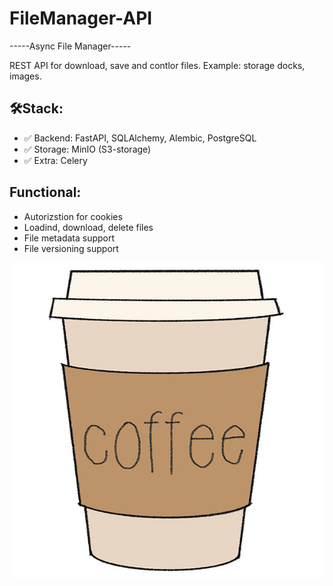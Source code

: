 # FileManager-API
-----Async File Manager-----

REST API for  download, save and contlor files. Example: storage docks, images.

## 🛠Stack:
- ✅ Backend: FastAPI, SQLAlchemy, Alembic, PostgreSQL
- ✅ Storage: MinIO (S3-storage)
- ✅ Extra: Celery

## Functional:
  - Autorizstion for cookies
  - Loadind, download, delete files
  - File metadata support
  - File versioning support


![alt text](frontend/static/img/cofe.jpg)


